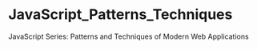 JavaScript_Patterns_Techniques
==============================

JavaScript Series: Patterns and Techniques of Modern Web Applications